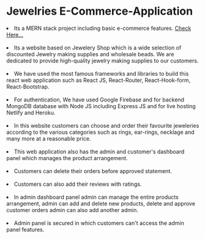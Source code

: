 # Jewelries E-Commerce-Application

<li>
      Its a MERN stack project including basic e-commerce features.
      <a
        target="_blank"
        rel="noopener noreferrer"
        href="https://react-firebase-auth-5dbc9.web.app/"
        >Check Here...</a
      >
    </li>    
      </br>
    <li>
      Its a website based on Jewelery Shop which is a wide selection of
      discounted Jewelry making supplies and wholesale beads. We are dedicated
      to provide high-quality jewelry making supplies to our customers.
    </li>
    </br>
    <li>
      We have used the most famous frameworks and libraries to build this react
      web application such as React JS, React-Router, React-Hook-form,
      React-Bootstrap.
    </li>
    </br>
    <li>
      For authentication, We have used Google Firebase and for backend MongoDB
      database with Node JS including Express JS and for live hosting Netlify
      and Heroku.
    </li>
    </br>
    <li>
      In this website customers can choose and order their favourite jeweleries according to the various categories such as rings, ear-rings, necklage and many more at a reasonable price.
    </li>
    </br>
    <li>
      This web application also has the admin and customer's dashboard panel which manages the
      product arrangement.
    </li> 
    </br>
      <li>
      Customers can delete their orders before approved statement.
    </li>
    </br>
    <li>
      Customers can also add their reviews with ratings.
    </li>
    </br>
    <li>
      In admin dashboard panel admin can manage the entire products arrangement, admin can add and delete new products, delete and approve customer orders admin can also add another admin. 
    </li>
    </br>
      <li>
      Admin panel is secured in which customers can't access the admin panel features.
      </li>
      
      
